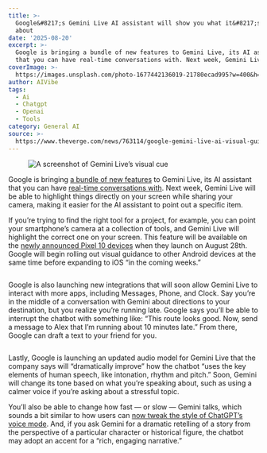 ```yaml
---
title: >-
  Google&#8217;s Gemini Live AI assistant will show you what it&#8217;s talking
  about
date: '2025-08-20'
excerpt: >-
  Google is bringing a bundle of new features to Gemini Live, its AI assistant
  that you can have real-time conversations with. Next week, Gemini Live wi...
coverImage: >-
  https://images.unsplash.com/photo-1677442136019-21780ecad995?w=400&h=200&fit=crop&auto=format
author: AIVibe
tags:
  - Ai
  - Chatgpt
  - Openai
  - Tools
category: General AI
source: >-
  https://www.theverge.com/news/763114/google-gemini-live-ai-visual-guidance-speech-update
---
```


											

						
<figure>

<img alt="A screenshot of Gemini Live’s visual cue" data-caption="" data-portal-copyright="Image: Google" data-has-syndication-rights="1" src="https://platform.theverge.com/wp-content/uploads/sites/2/2025/08/gemini-live-highlight.png?quality=90&#038;strip=all&#038;crop=0,0,100,100" />
	<figcaption>
		</figcaption>
</figure>
<p class="has-text-align-none">Google is bringing <a href="https://blog.google/products/gemini/gemini-live-updates-august-2025/">a bundle of new features</a> to Gemini Live, its AI assistant that you can have <a href="https://www.theverge.com/news/634480/google-gemini-live-video-screen-sharing-astra-features-rolling-out">real-time conversations with</a>. Next week, Gemini Live will be able to highlight things directly on your screen while sharing your camera, making it easier for the AI assistant to point out a specific item.</p>

<p class="has-text-align-none">If you’re trying to find the right tool for a project, for example, you can point your smartphone’s camera at a collection of tools, and Gemini Live will highlight the correct one on your screen. This feature will be available on the <a href="https://www.theverge.com/hands-on/761055/google-pixel-10-pro-hands-on-camera-gemini">newly announced Pixel 10 devices</a> when they launch on August 28th. Google will begin rolling out visual guidance to other Android devices at the same time before expanding to iOS “in the coming weeks.”</p>
<img src="https://platform.theverge.com/wp-content/uploads/sites/2/2025/08/gemini-live-visual-cue.gif?quality=90&#038;strip=all&#038;crop=0,0,100,100" alt="" title="" data-has-syndication-rights="1" data-caption="&lt;em&gt;Gemini Live will place a box around what it wants you to look at.&lt;/em&gt; | GIF: Google" data-portal-copyright="GIF: Google" />
<p class="has-text-align-none">Google is also launching new integrations that will soon allow Gemini Live to interact with more apps, including Messages, Phone, and Clock. Say you’re in the middle of a conversation with Gemini about directions to your destination, but you realize you’re running late. Google says you’ll be able to interrupt the chatbot with something like: “This route looks good. Now, send a message to Alex that I&#8217;m running about 10 minutes late.” From there, Google can draft a text to your friend for you.</p>
<img src="https://platform.theverge.com/wp-content/uploads/sites/2/2025/08/google-gemini-live-new-apps.gif?quality=90&#038;strip=all&#038;crop=0,0,100,100" alt="" title="" data-has-syndication-rights="1" data-caption="&lt;em&gt;Gemini Live will soon help you make phone calls and draft texts, too.&lt;/em&gt; | GIF: Google" data-portal-copyright="GIF: Google" />
<p class="has-text-align-none">Lastly, Google is launching an updated audio model for Gemini Live that the company says will “dramatically improve” how the chatbot “uses the key elements of human speech, like intonation, rhythm and pitch.” Soon, Gemini will change its tone based on what you’re speaking about, such as using a calmer voice if you’re asking about a stressful topic.&nbsp;</p>

<p class="has-text-align-none">You’ll also be able to change how fast — or slow — Gemini talks, which sounds a bit similar to how users can <a href="https://www.theverge.com/news/756342/openai-chatgpt-gpt-5-update-biggest-changes">now tweak the style of ChatGPT’s voice mode</a>. And, if you ask Gemini for a dramatic retelling of a story from the perspective of a particular character or historical figure, the chatbot may adopt an accent for a “rich, engaging narrative.”</p>
						
									
